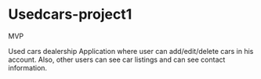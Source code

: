 # Usedcars-project1

MVP

Used cars dealership Application where user can add/edit/delete cars in his account. Also, other users can see car listings and can see contact information.



